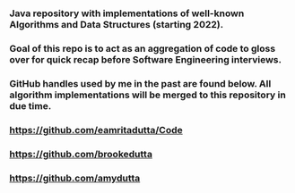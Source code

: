 ### Java repository with implementations of well-known Algorithms and Data Structures (starting 2022). 

### Goal of this repo is to act as an aggregation of code to gloss over for quick recap before Software Engineering interviews.

### GitHub handles used by me in the past are found below. All algorithm implementations will be merged to this repository in due time.

### https://github.com/eamritadutta/Code
### https://github.com/brookedutta
### https://github.com/amydutta
